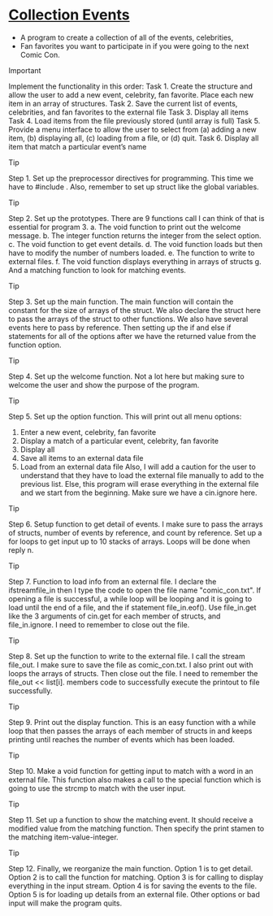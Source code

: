 # [Collection Events](https://github.com/hainguyen1511/C-plus-plus/blob/main/Nguyen-Hai-prog3b.cpp)
* A program to create a collection of all of the events, celebrities,
* Fan favorites you want to participate in if you were going to the next Comic Con.

> [!IMPORTANT]
> Implement the functionality in this order:
Task 1. Create the structure and allow the user to add a new event,
celebrity, fan favorite. Place each new item in an array of structures.
Task 2. Save the current list of events, celebrities, and fan favorites to the
external file
Task 3. Display all items
Task 4. Load items from the file previously stored (until array is full)
Task 5. Provide a menu interface to allow the user to select from (a) adding
a new item, (b) displaying all, (c) loading from a file, or (d) quit.
Task 6. Display all item that match a particular event’s name

> [!TIP]
> Step 1. Set up the preprocessor directives for programming. This time we have to #include <fstream>.
Also, remember to set up struct like the global variables.

> [!TIP]
> Step 2. Set up the prototypes.
There are 9 functions call I can think of that is essential for program 3.
a.	The void function to print out the welcome message.
b.	The integer function returns the integer from the select option.
c.	The void function to get event details.
d.	The void function loads but then have to modify the number of numbers loaded.
e.	The function to write to external files.
f.	The void function displays everything in arrays of structs
g.	And a matching function to look for matching events.

> [!TIP]
> Step 3. Set up the main function.
The main function will contain the constant for the size of arrays of the struct. We also declare the struct here to pass the arrays of the struct to other functions. We also have several events here to pass by reference. Then setting up the if and else if statements for all of the options after we have the returned value from the function option.

> [!TIP]
> Step 4. Set up the welcome function.
Not a lot here but making sure to welcome the user and show the purpose of the program.

> [!TIP]
> Step 5. Set up the option function. This will print out all menu options:
1. Enter a new event, celebrity, fan favorite 
2. Display a match of a particular event, celebrity, fan favorite 
3. Display all 
4. Save all items to an external data file 
5. Load from an external data file 
Also, I will add a caution for the user to understand that they have to load the external file manually to add to the previous list. Else, this program will erase everything in the external file and we start from the beginning. Make sure we have a cin.ignore here.

> [!TIP]
> Step 6. Setup function to get detail of events. I make sure to pass the arrays of structs, number of events by reference, and count by reference. Set up a for loops to get input up to 10 stacks of arrays. Loops will be done when reply n.

> [!TIP]
> Step 7. Function to load info from an external file. I declare the ifstreamfile_in then I type the code to open the file name "comic_con.txt". If opening a file is successful, a while loop will be looping and it is going to load until the end of a file, and the if statement file_in.eof(). Use file_in.get like the 3 arguments of cin.get for each member of structs, and file_in.ignore. I need to remember to close out the file.

> [!TIP]
> Step 8. Set up the function to write to the external file. I call the stream file_out. I make sure to save the file as comic_con.txt. I also print out with loops the arrays of structs. Then close out the file. I need to remember the file_out  << list[i]. members code to successfully execute the printout to file successfully.

> [!TIP]
> Step 9. Print out the display function. This is an easy function with a while loop that then passes the arrays of each member of structs in and keeps printing until reaches the number of events which has been loaded.

> [!TIP]
> Step 10. Make a void function for getting input to match with a word in an external file. This function also makes a call to the special function which is going to use the strcmp to match with the user input.

> [!TIP]
> Step 11. Set up a function to show the matching event. It should receive a modified value from the matching function. Then specify the print stamen to the matching item-value-integer.

> [!TIP]
> Step 12. Finally, we reorganize the main function. Option 1 is to get detail. Option 2 is to call the function for matching. Option 3 is for calling to display everything in the input stream. Option 4 is for saving the events to the file. Option 5 is for loading up details from an external file. Other options or bad input will make the program quits.
